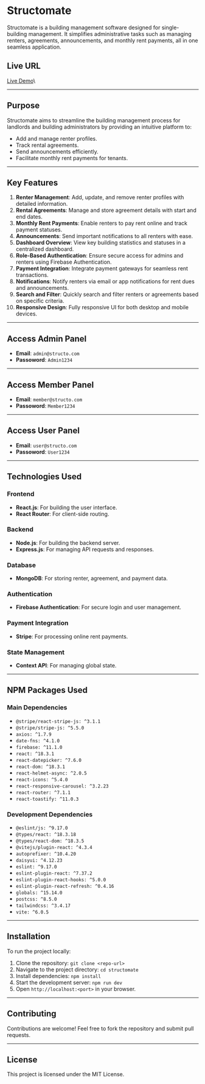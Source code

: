 # Structomate

Structomate is a building management software designed for single-building management. It simplifies administrative tasks such as managing renters, agreements, announcements, and monthly rent payments, all in one seamless application.

## Live URL

[Live Demo](https://structomate.web.app/)\

---

## Purpose

Structomate aims to streamline the building management process for landlords and building administrators by providing an intuitive platform to:

- Add and manage renter profiles.
- Track rental agreements.
- Send announcements efficiently.
- Facilitate monthly rent payments for tenants.

---

## Key Features

1. **Renter Management**: Add, update, and remove renter profiles with detailed information.
2. **Rental Agreements**: Manage and store agreement details with start and end dates.
3. **Monthly Rent Payments**: Enable renters to pay rent online and track payment statuses.
4. **Announcements**: Send important notifications to all renters with ease.
5. **Dashboard Overview**: View key building statistics and statuses in a centralized dashboard.
6. **Role-Based Authentication**: Ensure secure access for admins and renters using Firebase Authentication.
7. **Payment Integration**: Integrate payment gateways for seamless rent transactions.
8. **Notifications**: Notify renters via email or app notifications for rent dues and announcements.
9. **Search and Filter**: Quickly search and filter renters or agreements based on specific criteria.
10. **Responsive Design**: Fully responsive UI for both desktop and mobile devices.

---

## Access Admin Panel

- **Email**: `admin@structo.com`
- **Passoword**: `Admin1234`

---

## Access Member Panel

- **Email**: `member@structo.com`
- **Passoword**: `Member1234`

---

## Access User Panel

- **Email**: `user@structo.com`
- **Passoword**: `User1234`

---

## Technologies Used

### Frontend

- **React.js**: For building the user interface.
- **React Router**: For client-side routing.

### Backend

- **Node.js**: For building the backend server.
- **Express.js**: For managing API requests and responses.

### Database

- **MongoDB**: For storing renter, agreement, and payment data.

### Authentication

- **Firebase Authentication**: For secure login and user management.

### Payment Integration

- **Stripe**: For processing online rent payments.

### State Management

- **Context API**: For managing global state.

---

## NPM Packages Used

### Main Dependencies

- `@stripe/react-stripe-js: ^3.1.1`
- `@stripe/stripe-js: ^5.5.0`
- `axios: ^1.7.9`
- `date-fns: ^4.1.0`
- `firebase: ^11.1.0`
- `react: ^18.3.1`
- `react-datepicker: ^7.6.0`
- `react-dom: ^18.3.1`
- `react-helmet-async: ^2.0.5`
- `react-icons: ^5.4.0`
- `react-responsive-carousel: ^3.2.23`
- `react-router: ^7.1.1`
- `react-toastify: ^11.0.3`

### Development Dependencies

- `@eslint/js: ^9.17.0`
- `@types/react: ^18.3.18`
- `@types/react-dom: ^18.3.5`
- `@vitejs/plugin-react: ^4.3.4`
- `autoprefixer: ^10.4.20`
- `daisyui: ^4.12.23`
- `eslint: ^9.17.0`
- `eslint-plugin-react: ^7.37.2`
- `eslint-plugin-react-hooks: ^5.0.0`
- `eslint-plugin-react-refresh: ^0.4.16`
- `globals: ^15.14.0`
- `postcss: ^8.5.0`
- `tailwindcss: ^3.4.17`
- `vite: ^6.0.5`

---

## Installation

To run the project locally:

1. Clone the repository: `git clone <repo-url>`
2. Navigate to the project directory: `cd structomate`
3. Install dependencies: `npm install`
4. Start the development server: `npm run dev`
5. Open `http://localhost:<port>` in your browser.

---

## Contributing

Contributions are welcome! Feel free to fork the repository and submit pull requests.

---

## License

This project is licensed under the MIT License.
